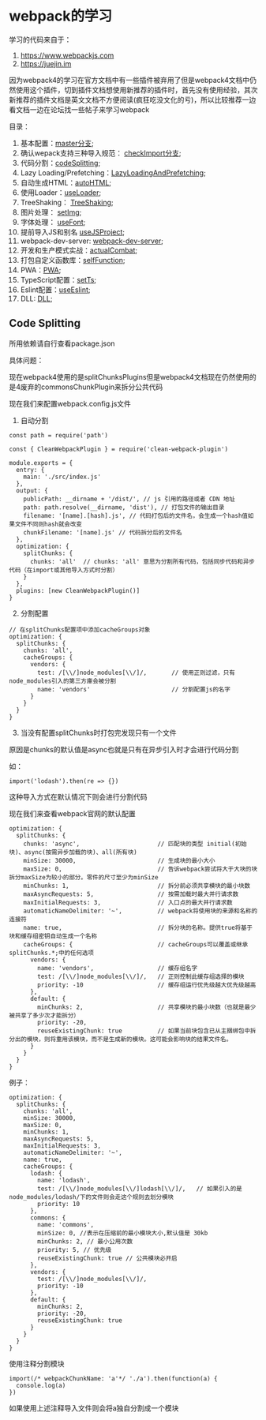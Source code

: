 # webpack的学习
学习的代码来自于：
1. https://www.webpackjs.com
2. https://juejin.im

因为webpack4的学习在官方文档中有一些插件被弃用了但是webpack4文档中仍然使用这个插件，切到插件文档想使用新推荐的插件时，首先没有使用经验，其次新推荐的插件文档是英文文档不方便阅读(疯狂吃没文化的亏)，所以比较推荐一边看文档一边在论坛找一些帖子来学习webpack

目录：

1. 基本配置：[master分支](https://github.com/ChunchunIsMe/studyWebpack "master");
2. 确认wepack支持三种导入规范： [checkImport分支](https://github.com/ChunchunIsMe/studyWebpack/tree/checkImport "checkImport");
3. 代码分割：[codeSplitting](https://github.com/ChunchunIsMe/studyWebpack/tree/codeSplitting "codeSplitting");
4. Lazy Loading/Prefetching：[LazyLoadingAndPrefetching](https://github.com/ChunchunIsMe/studyWebpack/tree/LazyLoadingAndPrefetching "LazyLoadingAndPrefetching");
5. 自动生成HTML：[autoHTML](https://github.com/ChunchunIsMe/studyWebpack/tree/autoHTML "autoHTML");
6. 使用Loader：[useLoader](https://github.com/ChunchunIsMe/studyWebpack/tree/useLoader "useLoader");
7. TreeShaking： [TreeShaking](https://github.com/ChunchunIsMe/studyWebpack/tree/TreeShaking "TreeShaking");
8. 图片处理： [setImg](https://github.com/ChunchunIsMe/studyWebpack/tree/setImg "setImg");
9. 字体处理： [useFont](https://github.com/ChunchunIsMe/studyWebpack/tree/useFont "useFont");
10. 提前导入JS和别名 [useJSProject](https://github.com/ChunchunIsMe/studyWebpack/tree/useJSProject "useJSProject");
11. webpack-dev-server: [webpack-dev-server](https://github.com/ChunchunIsMe/studyWebpack/tree/webpack-dev-server "webpack-dev-server");
12. 开发和生产模式实战：[actualCombat](https://github.com/ChunchunIsMe/studyWebpack/tree/actualCombat "actualCombat");
13. 打包自定义函数库：[selfFunction](https://github.com/ChunchunIsMe/studyWebpack/tree/selfFunction "selfFunction");
14. PWA：[PWA](https://github.com/ChunchunIsMe/studyWebpack/tree/PWA "PWA");
15. TypeScript配置：[setTs](https://github.com/ChunchunIsMe/studyWebpack/tree/setTs "setTs");
16. Eslint配置：[useEslint](https://github.com/ChunchunIsMe/studyWebpack/tree/useEslint "useEslint");
17. DLL: [DLL](https://github.com/ChunchunIsMe/studyWebpack/tree/DLL "DLL");

## Code Splitting
所用依赖请自行查看package.json

具体问题：

现在webpack4使用的是splitChunksPlugins但是webpack4文档现在仍然使用的是4废弃的commonsChunkPlugin来拆分公共代码

现在我们来配置webpack.config.js文件

1. 自动分割
```
const path = require('path')

const { CleanWebpackPlugin } = require('clean-webpack-plugin')

module.exports = {
  entry: {
    main: './src/index.js'
  },
  output: {
    publicPath: __dirname + '/dist/', // js 引用的路径或者 CDN 地址
    path: path.resolve(__dirname, 'dist'), // 打包文件的输出目录
    filename: '[name].[hash].js', // 代码打包后的文件名，会生成一个hash值如果文件不同则hash就会改变
    chunkFilename: '[name].js' // 代码拆分后的文件名
  },
  optimization: {
    splitChunks: {
      chunks: 'all'  // chunks: 'all' 意思为分割所有代码，包括同步代码和异步代码（在import或其他导入方式时分割）
    }
  },
  plugins: [new CleanWebpackPlugin()]
}
```
2. 分割配置
```
// 在splitChunks配置项中添加cacheGroups对象
optimization: {
  splitChunks: {
    chunks: 'all',
    cacheGroups: {
      vendors: {
        test: /[\\/]node_modules[\\/]/,       // 使用正则过滤，只有node_modules引入的第三方庫会被分割
        name: 'vendors'                       // 分割配置js的名字
      }
    }
  }
}
```
3. 当没有配置splitChunks时打包完发现只有一个文件

原因是chunks的默认值是async也就是只有在异步引入时才会进行代码分割

如：
```
import('lodash').then(re => {})
```
这种导入方式在默认情况下则会进行分割代码

现在我们来查看webpack官网的默认配置
```
optimization: {
  splitChunks: {
    chunks: 'async',                      // 匹配块的类型 initial(初始块)、async(按需异步加载的块)、all(所有块)
    minSize: 30000,                       // 生成块的最小大小
    maxSize: 0,                           // 告诉webpack尝试将大于大块的块拆分maxSize为较小的部分。零件的尺寸至少为minSize
    minChunks: 1,                         // 拆分前必须共享模块的最小块数
    maxAsyncRequests: 5,                  // 按需加载时最大并行请求数
    maxInitialRequests: 3,                // 入口点的最大并行请求数
    automaticNameDelimiter: '~',          // webpack将使用块的来源和名称的连接符
    name: true,                           // 拆分块的名称。提供true将基于块和缓存组密钥自动生成一个名称
    cacheGroups: {                        // cacheGroups可以覆盖或继承splitChunks.*;中的任何选项
      vendors: {
        name: 'vendors',                  // 缓存组名字
        test: /[\\/]node_modules[\\/]/,   // 正则控制此缓存组选择的模块
        priority: -10                     // 缓存组运行优先级越大优先级越高
      },
      default: {
        minChunks: 2,                     // 共享模块的最小块数（也就是最少被共享了多少次才能拆分）
        priority: -20,
        reuseExistingChunk: true          // 如果当前块包含已从主捆绑包中拆分出的模块，则将重用该模块，而不是生成新的模块。这可能会影响块的结果文件名。
      }
    }
  }
}
```
例子： 
```
optimization: {
  splitChunks: {
    chunks: 'all',
    minSize: 30000,
    maxSize: 0,
    minChunks: 1,
    maxAsyncRequests: 5,
    maxInitialRequests: 3,
    automaticNameDelimiter: '~',
    name: true,
    cacheGroups: {
      lodash: {
        name: 'lodash',
        test: /[\\/]node_modules[\\/]lodash[\\/]/,   // 如果引入的是node_modules/lodash/下的文件则会走这个规则去划分模块
        priority: 10
      },
      commons: {
        name: 'commons',
        minSize: 0, //表示在压缩前的最小模块大小,默认值是 30kb
        minChunks: 2, // 最小公用次数
        priority: 5, // 优先级
        reuseExistingChunk: true // 公共模块必开启
      },
      vendors: {
        test: /[\\/]node_modules[\\/]/,
        priority: -10
      },
      default: {
        minChunks: 2,
        priority: -20,
        reuseExistingChunk: true
      }
    }
  }
}
```
使用注释分割模块
```
import(/* webpackChunkName: 'a'*/ './a').then(function(a) {
  console.log(a)
})
```
如果使用上述注释导入文件则会将a独自分割成一个模块